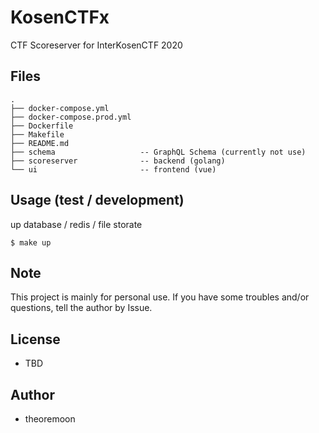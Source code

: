 # KosenCTFx

CTF Scoreserver for InterKosenCTF 2020

## Files

```
.
├── docker-compose.yml
├── docker-compose.prod.yml
├── Dockerfile
├── Makefile
├── README.md
├── schema                   -- GraphQL Schema (currently not use)
├── scoreserver              -- backend (golang)
└── ui                       -- frontend (vue)
```

## Usage (test / development)

up database / redis / file storate
```
$ make up
```

## Note

 This project is mainly for personal use. If you have some troubles and/or questions, tell the author by Issue.

## License

- TBD

## Author

- theoremoon
